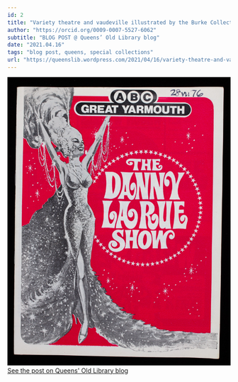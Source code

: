 ```yaml
---
id: 2
title: "Variety theatre and vaudeville illustrated by the Burke Collection"
author: "https://orcid.org/0009-0007-5527-6062"
subtitle: "BLOG POST @ Queens’ Old Library blog"
date: "2021.04.16"
tags: "blog post, queens, special collections"
url: "https://queenslib.wordpress.com/2021/04/16/variety-theatre-and-vaudeville-illustrated-by-the-burke-collection/"
---
```

![image](/images/blog_03.jpg)\
[See the post on Queens' Old Library blog](https://queenslib.wordpress.com/2021/04/16/variety-theatre-and-vaudeville-illustrated-by-the-burke-collection/)
